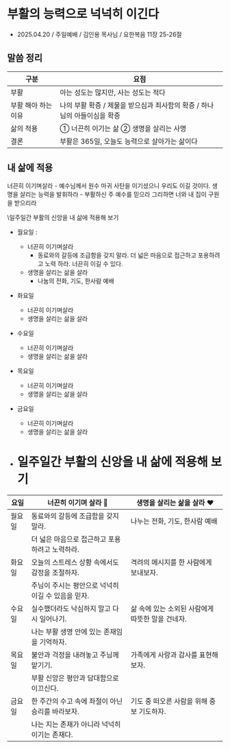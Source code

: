 # 부활의 능력으로 넉넉히 이긴다
* 2025.04.20 / 주일예배 / 김인용 목사님 / 요한복음 11장 25-26절 

## 말씀 정리
| 구분         | 요점                                                              |
|--------------|-------------------------------------------------------------------|
| 부활         | 아는 성도는 많지만, 사는 성도는 적다                              |
| 부활 해아 하는 이유  | 나의 부활 확증 / 제물을 받으심과 죄사함의 확증 / 하나님의 아들이심을 확증   |
| 삶의 적용    | ① 너끈히 이기는 삶 ② 생명을 살리는 사명                         |
| 결론         | 부활은 365일, 오늘도 능력으로 살아가는 삶이다                    |



## 내 삶에 적용
너끈히 이기며살라 - 예수님께서 원수 마귀 사탄을 이기셨으니 우리도 이길 것이다. 
생명을 살리는 능력을 발휘하라 - 부활하신 주 예수를 믿으라 그리하면 너와 내 집이 구원을 받으리라 

\일주일간 부활의 신앙을 내 삶에 적용해 보기
* 월요일 :
  * 너끈히 이기며살라
    * 동료와의 갈등에 조급함을 갖지 말라. 더 넓은 마음으로 접근하고 포용하려고 노력 하라. 너끈히 이길 수 있다.
  * 생명을 살리는 삶을 살라
    * 나눔의 전화, 기도, 한사람 예배
* 화요일
  * 너끈히 이기며살라
  * 생명을 살리는 삶을 살라  
* 수요일
  * 너끈히 이기며살라
  * 생명을 살리는 삶을 살라  
* 목요일
  * 너끈히 이기며살라
  * 생명을 살리는 삶을 살라  
* 금요일
  * 너끈히 이기며살라
  * 생명을 살리는 삶을 살라
 
* # 일주일간 부활의 신앙을 내 삶에 적용해 보기

| 요일   | 너끈히 이기며 살라 💪                             | 생명을 살리는 삶을 살라 ❤️                           |
|--------|--------------------------------------------------|------------------------------------------------------|
| 월요일 | 동료와의 갈등에 조급함을 갖지 말라.                  | 나누는 전화, 기도, 한사람 예배  |
|        | 더 넓은 마음으로 접근하고 포용하려고 노력하라.    |                                                      |
| 화요일 | 오늘의 스트레스 상황 속에서도 감정을 조절하자.     | 격려의 메시지를 한 사람에게 보내보자.                |
|        | 주님이 주시는 평안으로 넉넉히 이길 수 있음을 믿자. |                                                      |
| 수요일 | 실수했더라도 낙심하지 말고 다시 일어나기.         | 삶 속에 있는 소외된 사람에게 따뜻한 말을 건네자.     |
|        | 나는 부활 생명 안에 있는 존재임을 기억하자.       |                                                      |
| 목요일 | 불안과 걱정을 내려놓고 주님께 맡기기.             | 가족에게 사랑과 감사를 표현해보자.                  |
|        | 부활 신앙은 평안과 담대함으로 이끄신다.           |                                                      |
| 금요일 | 한 주간의 수고 속에 좌절이 아닌 승리를 바라보자.   | 기도 중 떠오른 사람을 위해 중보 기도하자.            |
|        | 나는 지는 존재가 아니라 넉넉히 이기는 존재다.     |                                                      |

